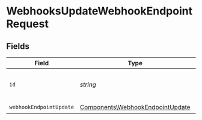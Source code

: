 # WebhooksUpdateWebhookEndpointRequest


## Fields

| Field                                                                                | Type                                                                                 | Required                                                                             | Description                                                                          |
| ------------------------------------------------------------------------------------ | ------------------------------------------------------------------------------------ | ------------------------------------------------------------------------------------ | ------------------------------------------------------------------------------------ |
| `id`                                                                                 | *string*                                                                             | :heavy_check_mark:                                                                   | The webhook endpoint ID.                                                             |
| `webhookEndpointUpdate`                                                              | [Components\WebhookEndpointUpdate](../../Models/Components/WebhookEndpointUpdate.md) | :heavy_check_mark:                                                                   | N/A                                                                                  |
